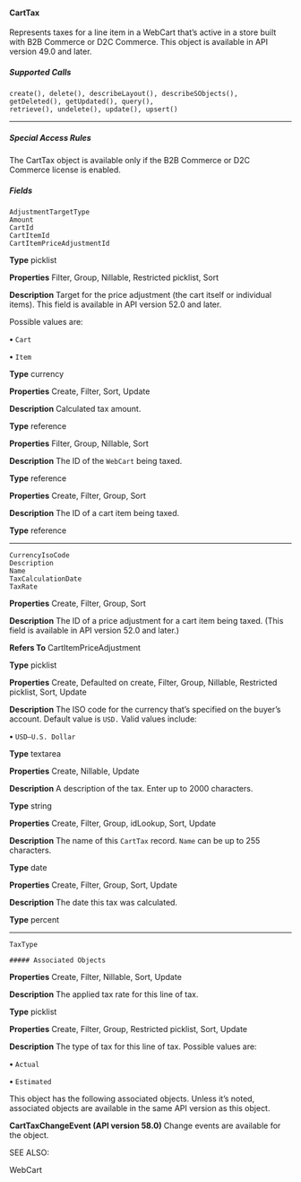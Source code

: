 #### CartTax

Represents taxes for a line item in a WebCart that’s active in a store built with B2B Commerce or D2C Commerce. This object is available
in API version 49.0 and later.

##### Supported Calls
```
create(), delete(), describeLayout(), describeSObjects(), getDeleted(), getUpdated(), query(),
retrieve(), undelete(), update(), upsert()

```

-----

##### Special Access Rules

The CartTax object is available only if the B2B Commerce or D2C Commerce license is enabled.

##### Fields

```
AdjustmentTargetType
Amount
CartId
CartItemId
CartItemPriceAdjustmentId

```

**Type**
picklist

**Properties**
Filter, Group, Nillable, Restricted picklist, Sort

**Description**
Target for the price adjustment (the cart itself or individual items). This field is available in
API version 52.0 and later.

Possible values are:

**•** `Cart`

**•** `Item`

**Type**
currency

**Properties**
Create, Filter, Sort, Update

**Description**
Calculated tax amount.

**Type**
reference

**Properties**
Filter, Group, Nillable, Sort

**Description**
The ID of the `WebCart` being taxed.

**Type**
reference

**Properties**
Create, Filter, Group, Sort

**Description**
The ID of a cart item being taxed.

**Type**
reference


-----

```
CurrencyIsoCode
Description
Name
TaxCalculationDate
TaxRate

```

**Properties**
Create, Filter, Group, Sort

**Description**
The ID of a price adjustment for a cart item being taxed. (This field is available in API version
52.0 and later.)

**Refers To**
CartItemPriceAdjustment

**Type**
picklist

**Properties**
Create, Defaulted on create, Filter, Group, Nillable, Restricted picklist, Sort, Update

**Description**
The ISO code for the currency that’s specified on the buyer’s account. Default value is `USD.`
Valid values include:

**•** `USD—U.S. Dollar`

**Type**
textarea

**Properties**
Create, Nillable, Update

**Description**
A description of the tax. Enter up to 2000 characters.

**Type**
string

**Properties**
Create, Filter, Group, idLookup, Sort, Update

**Description**
The name of this `CartTax` record. `Name` can be up to 255 characters.

**Type**
date

**Properties**
Create, Filter, Group, Sort, Update

**Description**
The date this tax was calculated.

**Type**
percent


-----

```
TaxType

##### Associated Objects

```

**Properties**
Create, Filter, Nillable, Sort, Update

**Description**
The applied tax rate for this line of tax.

**Type**
picklist

**Properties**
Create, Filter, Group, Restricted picklist, Sort, Update

**Description**
The type of tax for this line of tax. Possible values are:

**•** `Actual`

**•** `Estimated`


This object has the following associated objects. Unless it’s noted, associated objects are available in the same API version as this object.

**CartTaxChangeEvent (API version 58.0)**
Change events are available for the object.

SEE ALSO:

WebCart
